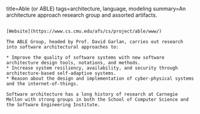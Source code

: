 title=Able (or ABLE)
tags=architecture, language, modeling
summary=An architecture approach research group and assorted artifacts.
~~~~~~

[Website](https://www.cs.cmu.edu/afs/cs/project/able/www/)

The ABLE Group, headed by Prof. David Garlan, carries out research into software architectural approaches to:

* Improve the quality of software systems with new software architecture design tools, notations, and methods.
* Increase system resiliency, availability, and security through architecture-based self-adaptive systems.
* Reason about the design and implementation of cyber-physical systems and the internet-of-things.

Software architecture has a long history of research at Carnegie Mellon with strong groups in both the School of Computer Science and the Software Engineering Institute.

